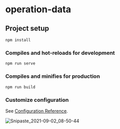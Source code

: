 # operation-data

## Project setup
```
npm install
```

### Compiles and hot-reloads for development
```
npm run serve
```

### Compiles and minifies for production
```
npm run build
```

### Customize configuration
See [Configuration Reference](https://cli.vuejs.org/config/).





![Snipaste_2021-09-02_08-50-44](C:\Users\Administrator\Desktop\运营数据中心\projectImg\Snipaste_2021-09-02_08-50-44.png)
